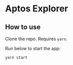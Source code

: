 # Aptos Explorer

## How to use

Clone the repo. Requires `yarn`.

Run below to start the app:

```sh
yarn start
```
